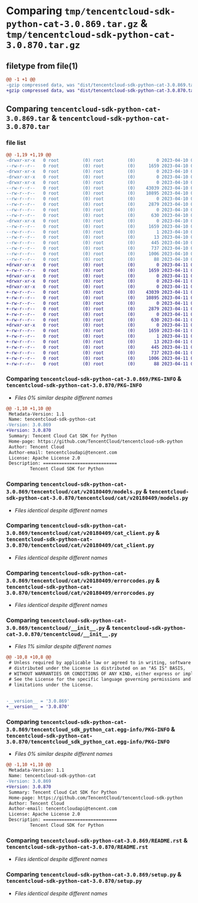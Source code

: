 # Comparing `tmp/tencentcloud-sdk-python-cat-3.0.869.tar.gz` & `tmp/tencentcloud-sdk-python-cat-3.0.870.tar.gz`

## filetype from file(1)

```diff
@@ -1 +1 @@
-gzip compressed data, was "dist/tencentcloud-sdk-python-cat-3.0.869.tar", last modified: Mon Apr 10 02:56:46 2023, max compression
+gzip compressed data, was "dist/tencentcloud-sdk-python-cat-3.0.870.tar", last modified: Tue Apr 11 03:25:10 2023, max compression
```

## Comparing `tencentcloud-sdk-python-cat-3.0.869.tar` & `tencentcloud-sdk-python-cat-3.0.870.tar`

### file list

```diff
@@ -1,19 +1,19 @@
-drwxr-xr-x   0 root         (0) root         (0)        0 2023-04-10 02:56:46.000000 tencentcloud-sdk-python-cat-3.0.869/
--rw-r--r--   0 root         (0) root         (0)     1659 2023-04-10 02:56:46.000000 tencentcloud-sdk-python-cat-3.0.869/PKG-INFO
-drwxr-xr-x   0 root         (0) root         (0)        0 2023-04-10 02:56:46.000000 tencentcloud-sdk-python-cat-3.0.869/tencentcloud/
-drwxr-xr-x   0 root         (0) root         (0)        0 2023-04-10 02:56:46.000000 tencentcloud-sdk-python-cat-3.0.869/tencentcloud/cat/
-drwxr-xr-x   0 root         (0) root         (0)        0 2023-04-10 02:56:46.000000 tencentcloud-sdk-python-cat-3.0.869/tencentcloud/cat/v20180409/
--rw-r--r--   0 root         (0) root         (0)    43039 2023-04-10 02:56:46.000000 tencentcloud-sdk-python-cat-3.0.869/tencentcloud/cat/v20180409/models.py
--rw-r--r--   0 root         (0) root         (0)    10895 2023-04-10 02:56:46.000000 tencentcloud-sdk-python-cat-3.0.869/tencentcloud/cat/v20180409/cat_client.py
--rw-r--r--   0 root         (0) root         (0)        0 2023-04-10 02:56:46.000000 tencentcloud-sdk-python-cat-3.0.869/tencentcloud/cat/v20180409/__init__.py
--rw-r--r--   0 root         (0) root         (0)     2879 2023-04-10 02:56:46.000000 tencentcloud-sdk-python-cat-3.0.869/tencentcloud/cat/v20180409/errorcodes.py
--rw-r--r--   0 root         (0) root         (0)        0 2023-04-10 02:56:46.000000 tencentcloud-sdk-python-cat-3.0.869/tencentcloud/cat/__init__.py
--rw-r--r--   0 root         (0) root         (0)      630 2023-04-10 02:56:46.000000 tencentcloud-sdk-python-cat-3.0.869/tencentcloud/__init__.py
-drwxr-xr-x   0 root         (0) root         (0)        0 2023-04-10 02:56:46.000000 tencentcloud-sdk-python-cat-3.0.869/tencentcloud_sdk_python_cat.egg-info/
--rw-r--r--   0 root         (0) root         (0)     1659 2023-04-10 02:56:46.000000 tencentcloud-sdk-python-cat-3.0.869/tencentcloud_sdk_python_cat.egg-info/PKG-INFO
--rw-r--r--   0 root         (0) root         (0)        1 2023-04-10 02:56:46.000000 tencentcloud-sdk-python-cat-3.0.869/tencentcloud_sdk_python_cat.egg-info/dependency_links.txt
--rw-r--r--   0 root         (0) root         (0)       13 2023-04-10 02:56:46.000000 tencentcloud-sdk-python-cat-3.0.869/tencentcloud_sdk_python_cat.egg-info/top_level.txt
--rw-r--r--   0 root         (0) root         (0)      445 2023-04-10 02:56:46.000000 tencentcloud-sdk-python-cat-3.0.869/tencentcloud_sdk_python_cat.egg-info/SOURCES.txt
--rw-r--r--   0 root         (0) root         (0)      737 2023-04-10 02:56:46.000000 tencentcloud-sdk-python-cat-3.0.869/README.rst
--rw-r--r--   0 root         (0) root         (0)     1006 2023-04-10 02:56:46.000000 tencentcloud-sdk-python-cat-3.0.869/setup.py
--rw-r--r--   0 root         (0) root         (0)       88 2023-04-10 02:56:46.000000 tencentcloud-sdk-python-cat-3.0.869/setup.cfg
+drwxr-xr-x   0 root         (0) root         (0)        0 2023-04-11 03:25:10.000000 tencentcloud-sdk-python-cat-3.0.870/
+-rw-r--r--   0 root         (0) root         (0)     1659 2023-04-11 03:25:10.000000 tencentcloud-sdk-python-cat-3.0.870/PKG-INFO
+drwxr-xr-x   0 root         (0) root         (0)        0 2023-04-11 03:25:10.000000 tencentcloud-sdk-python-cat-3.0.870/tencentcloud/
+drwxr-xr-x   0 root         (0) root         (0)        0 2023-04-11 03:25:10.000000 tencentcloud-sdk-python-cat-3.0.870/tencentcloud/cat/
+drwxr-xr-x   0 root         (0) root         (0)        0 2023-04-11 03:25:10.000000 tencentcloud-sdk-python-cat-3.0.870/tencentcloud/cat/v20180409/
+-rw-r--r--   0 root         (0) root         (0)    43039 2023-04-11 03:25:10.000000 tencentcloud-sdk-python-cat-3.0.870/tencentcloud/cat/v20180409/models.py
+-rw-r--r--   0 root         (0) root         (0)    10895 2023-04-11 03:25:10.000000 tencentcloud-sdk-python-cat-3.0.870/tencentcloud/cat/v20180409/cat_client.py
+-rw-r--r--   0 root         (0) root         (0)        0 2023-04-11 03:25:10.000000 tencentcloud-sdk-python-cat-3.0.870/tencentcloud/cat/v20180409/__init__.py
+-rw-r--r--   0 root         (0) root         (0)     2879 2023-04-11 03:25:10.000000 tencentcloud-sdk-python-cat-3.0.870/tencentcloud/cat/v20180409/errorcodes.py
+-rw-r--r--   0 root         (0) root         (0)        0 2023-04-11 03:25:10.000000 tencentcloud-sdk-python-cat-3.0.870/tencentcloud/cat/__init__.py
+-rw-r--r--   0 root         (0) root         (0)      630 2023-04-11 03:25:10.000000 tencentcloud-sdk-python-cat-3.0.870/tencentcloud/__init__.py
+drwxr-xr-x   0 root         (0) root         (0)        0 2023-04-11 03:25:10.000000 tencentcloud-sdk-python-cat-3.0.870/tencentcloud_sdk_python_cat.egg-info/
+-rw-r--r--   0 root         (0) root         (0)     1659 2023-04-11 03:25:10.000000 tencentcloud-sdk-python-cat-3.0.870/tencentcloud_sdk_python_cat.egg-info/PKG-INFO
+-rw-r--r--   0 root         (0) root         (0)        1 2023-04-11 03:25:10.000000 tencentcloud-sdk-python-cat-3.0.870/tencentcloud_sdk_python_cat.egg-info/dependency_links.txt
+-rw-r--r--   0 root         (0) root         (0)       13 2023-04-11 03:25:10.000000 tencentcloud-sdk-python-cat-3.0.870/tencentcloud_sdk_python_cat.egg-info/top_level.txt
+-rw-r--r--   0 root         (0) root         (0)      445 2023-04-11 03:25:10.000000 tencentcloud-sdk-python-cat-3.0.870/tencentcloud_sdk_python_cat.egg-info/SOURCES.txt
+-rw-r--r--   0 root         (0) root         (0)      737 2023-04-11 03:25:10.000000 tencentcloud-sdk-python-cat-3.0.870/README.rst
+-rw-r--r--   0 root         (0) root         (0)     1006 2023-04-11 03:25:10.000000 tencentcloud-sdk-python-cat-3.0.870/setup.py
+-rw-r--r--   0 root         (0) root         (0)       88 2023-04-11 03:25:10.000000 tencentcloud-sdk-python-cat-3.0.870/setup.cfg
```

### Comparing `tencentcloud-sdk-python-cat-3.0.869/PKG-INFO` & `tencentcloud-sdk-python-cat-3.0.870/PKG-INFO`

 * *Files 0% similar despite different names*

```diff
@@ -1,10 +1,10 @@
 Metadata-Version: 1.1
 Name: tencentcloud-sdk-python-cat
-Version: 3.0.869
+Version: 3.0.870
 Summary: Tencent Cloud Cat SDK for Python
 Home-page: https://github.com/TencentCloud/tencentcloud-sdk-python
 Author: Tencent Cloud
 Author-email: tencentcloudapi@tencent.com
 License: Apache License 2.0
 Description: ============================
         Tencent Cloud SDK for Python
```

### Comparing `tencentcloud-sdk-python-cat-3.0.869/tencentcloud/cat/v20180409/models.py` & `tencentcloud-sdk-python-cat-3.0.870/tencentcloud/cat/v20180409/models.py`

 * *Files identical despite different names*

### Comparing `tencentcloud-sdk-python-cat-3.0.869/tencentcloud/cat/v20180409/cat_client.py` & `tencentcloud-sdk-python-cat-3.0.870/tencentcloud/cat/v20180409/cat_client.py`

 * *Files identical despite different names*

### Comparing `tencentcloud-sdk-python-cat-3.0.869/tencentcloud/cat/v20180409/errorcodes.py` & `tencentcloud-sdk-python-cat-3.0.870/tencentcloud/cat/v20180409/errorcodes.py`

 * *Files identical despite different names*

### Comparing `tencentcloud-sdk-python-cat-3.0.869/tencentcloud/__init__.py` & `tencentcloud-sdk-python-cat-3.0.870/tencentcloud/__init__.py`

 * *Files 1% similar despite different names*

```diff
@@ -10,8 +10,8 @@
 # Unless required by applicable law or agreed to in writing, software
 # distributed under the License is distributed on an "AS IS" BASIS,
 # WITHOUT WARRANTIES OR CONDITIONS OF ANY KIND, either express or implied.
 # See the License for the specific language governing permissions and
 # limitations under the License.
 
 
-__version__ = '3.0.869'
+__version__ = '3.0.870'
```

### Comparing `tencentcloud-sdk-python-cat-3.0.869/tencentcloud_sdk_python_cat.egg-info/PKG-INFO` & `tencentcloud-sdk-python-cat-3.0.870/tencentcloud_sdk_python_cat.egg-info/PKG-INFO`

 * *Files 0% similar despite different names*

```diff
@@ -1,10 +1,10 @@
 Metadata-Version: 1.1
 Name: tencentcloud-sdk-python-cat
-Version: 3.0.869
+Version: 3.0.870
 Summary: Tencent Cloud Cat SDK for Python
 Home-page: https://github.com/TencentCloud/tencentcloud-sdk-python
 Author: Tencent Cloud
 Author-email: tencentcloudapi@tencent.com
 License: Apache License 2.0
 Description: ============================
         Tencent Cloud SDK for Python
```

### Comparing `tencentcloud-sdk-python-cat-3.0.869/README.rst` & `tencentcloud-sdk-python-cat-3.0.870/README.rst`

 * *Files identical despite different names*

### Comparing `tencentcloud-sdk-python-cat-3.0.869/setup.py` & `tencentcloud-sdk-python-cat-3.0.870/setup.py`

 * *Files identical despite different names*

